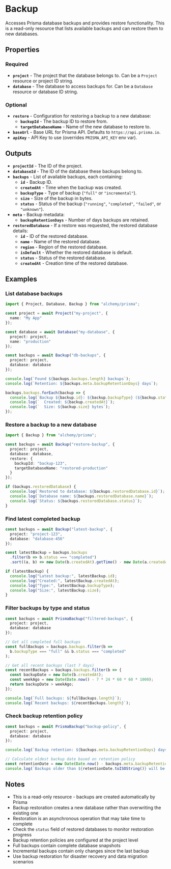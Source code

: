 # Backup

Accesses Prisma database backups and provides restore functionality. This is a read-only resource that lists available backups and can restore them to new databases.

## Properties

### Required

- **`project`** - The project that the database belongs to. Can be a `Project` resource or project ID string.
- **`database`** - The database to access backups for. Can be a `Database` resource or database ID string.

### Optional

- **`restore`** - Configuration for restoring a backup to a new database:
  - **`backupId`** - The backup ID to restore from.
  - **`targetDatabaseName`** - Name of the new database to restore to.
- **`baseUrl`** - Base URL for Prisma API. Defaults to `https://api.prisma.io`.
- **`apiKey`** - API Key to use (overrides `PRISMA_API_KEY` env var).

## Outputs

- **`projectId`** - The ID of the project.
- **`databaseId`** - The ID of the database these backups belong to.
- **`backups`** - List of available backups, each containing:
  - **`id`** - Backup ID.
  - **`createdAt`** - Time when the backup was created.
  - **`backupType`** - Type of backup (`"full"` or `"incremental"`).
  - **`size`** - Size of the backup in bytes.
  - **`status`** - Status of the backup (`"running"`, `"completed"`, `"failed"`, or `"unknown"`).
- **`meta`** - Backup metadata:
  - **`backupRetentionDays`** - Number of days backups are retained.
- **`restoredDatabase`** - If a restore was requested, the restored database details:
  - **`id`** - ID of the restored database.
  - **`name`** - Name of the restored database.
  - **`region`** - Region of the restored database.
  - **`isDefault`** - Whether the restored database is default.
  - **`status`** - Status of the restored database.
  - **`createdAt`** - Creation time of the restored database.

## Examples

### List database backups

```ts
import { Project, Database, Backup } from "alchemy/prisma";

const project = await Project("my-project", {
  name: "My App"
});

const database = await Database("my-database", {
  project: project,
  name: "production"
});

const backups = await Backup("db-backups", {
  project: project,
  database: database
});

console.log(`Found ${backups.backups.length} backups`);
console.log(`Retention: ${backups.meta.backupRetentionDays} days`);

backups.backups.forEach(backup => {
  console.log(`Backup ${backup.id}: ${backup.backupType} (${backup.status})`);
  console.log(`  Created: ${backup.createdAt}`);
  console.log(`  Size: ${backup.size} bytes`);
});
```

### Restore a backup to a new database

```ts
import { Backup } from "alchemy/prisma";

const backups = await Backup("restore-backup", {
  project: project,
  database: database,
  restore: {
    backupId: "backup-123",
    targetDatabaseName: "restored-production"
  }
});

if (backups.restoredDatabase) {
  console.log(`Restored to database: ${backups.restoredDatabase.id}`);
  console.log(`Database name: ${backups.restoredDatabase.name}`);
  console.log(`Status: ${backups.restoredDatabase.status}`);
}
```

### Find latest completed backup

```ts
const backups = await Backup("latest-backup", {
  project: "project-123",
  database: "database-456"
});

const latestBackup = backups.backups
  .filter(b => b.status === "completed")
  .sort((a, b) => new Date(b.createdAt).getTime() - new Date(a.createdAt).getTime())[0];

if (latestBackup) {
  console.log("Latest backup:", latestBackup.id);
  console.log("Created:", latestBackup.createdAt);
  console.log("Type:", latestBackup.backupType);
  console.log("Size:", latestBackup.size);
}
```

### Filter backups by type and status

```ts
const backups = await PrismaBackup("filtered-backups", {
  project: project,
  database: database
});

// Get all completed full backups
const fullBackups = backups.backups.filter(b => 
  b.backupType === "full" && b.status === "completed"
);

// Get all recent backups (last 7 days)
const recentBackups = backups.backups.filter(b => {
  const backupDate = new Date(b.createdAt);
  const weekAgo = new Date(Date.now() - 7 * 24 * 60 * 60 * 1000);
  return backupDate > weekAgo;
});

console.log(`Full backups: ${fullBackups.length}`);
console.log(`Recent backups: ${recentBackups.length}`);
```

### Check backup retention policy

```ts
const backups = await PrismaBackup("backup-policy", {
  project: project,
  database: database
});

console.log(`Backup retention: ${backups.meta.backupRetentionDays} days`);

// Calculate oldest backup date based on retention policy
const retentionDate = new Date(Date.now() - backups.meta.backupRetentionDays * 24 * 60 * 60 * 1000);
console.log(`Backups older than ${retentionDate.toISOString()} will be deleted`);
```

## Notes

- This is a read-only resource - backups are created automatically by Prisma
- Backup restoration creates a new database rather than overwriting the existing one
- Restoration is an asynchronous operation that may take time to complete
- Check the `status` field of restored databases to monitor restoration progress
- Backup retention policies are configured at the project level
- Full backups contain complete database snapshots
- Incremental backups contain only changes since the last backup
- Use backup restoration for disaster recovery and data migration scenarios
